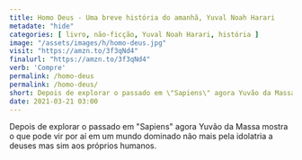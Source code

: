 ```yaml
---
title: Homo Deus - Uma breve história do amanhã, Yuval Noah Harari
metadate: "hide"
categories: [ livro, não-ficção, Yuval Noah Harari, história ]
image: "/assets/images/h/homo-deus.jpg"
visit: "https://amzn.to/3f3qNd4"
finalurl: "https://amzn.to/3f3qNd4"
verb: 'Compre'
permalink: /homo-deus
permalink: /homo-deus/
short: Depois de explorar o passado em \"Sapiens\" agora Yuvão da Massa mostra o que pode vir por aí em um mundo dominado não mais pela idolatria a deuses mas sim aos próprios humanos.
date: 2021-03-21 03:00
---
```

Depois de explorar o passado em \"Sapiens\" agora Yuvão da Massa mostra o que pode vir por aí em um mundo dominado não mais pela idolatria a deuses mas sim aos próprios humanos.

